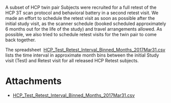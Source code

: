A subset of HCP twin pair Subjects were recruited for a full retest of the HCP 3T scan protocol and behavioral battery in a second retest visit. We made an effort to schedule the retest visit as soon as possible after the initial study visit, as the scanner schedule (booked scheduled approximately 6 months out for the life of the study) and travel arrangements allowed. As possible, we also tried to schedule retest visits for the twin pair to come back together. 

The spreadsheet   [HCP\_Test\_Retest\_Interval\_Binned\_Months\_2017Mar31.csv](https://wiki.humanconnectome.org/download/attachments/89391713/HCP_Test_Retest_Interval_Binned_Months_2017Mar31.csv?api=v2) lists the time interval in approximate month bins between the initial Study visit (Test) and Retest visit for all released HCP Retest subjects.  




# Attachments

- [HCP_Test_Retest_Interval_Binned_Months_2017Mar31.csv](./assets/HCP_Test_Retest_Interval_Binned_Months_2017Mar31.csv)
